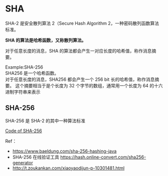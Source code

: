 # SHA

SHA-2 是安全散列算法 2（Secure Hash Algorithm 2，一种密码散列函数算法标准。

**SHA 的算法是哈希函数，又称散列算法。**

对于任意长度的消息，SHA 的算法都会产生一对应长度的哈希值，称作消息摘要。

Example:SHA-256  
SHA256 是一个哈希函数。  
对于任意长度的消息，SHA256 都会产生一个 256 bit 长的哈希值，称作消息摘要。
这个摘要相当于是个长度为 32 个字节的数组，通常用一个长度为 64 的十六进制字符串来表示

## SHA-256

SHA-256 是 SHA-2 的其中一种算法标准

[Code of SHA-256](https://github.com/YingVickyCao/test-Java/blob/main/src/main/java/com/hades/java/test/cryptographic/hash/SHA_256_Example.java)

Ref：

- https://www.baeldung.com/sha-256-hashing-java
- SHA-256 在线验证工具 https://hash.online-convert.com/sha256-generator
- http://t.zoukankan.com/xiaoyaodijun-p-10301481.html
